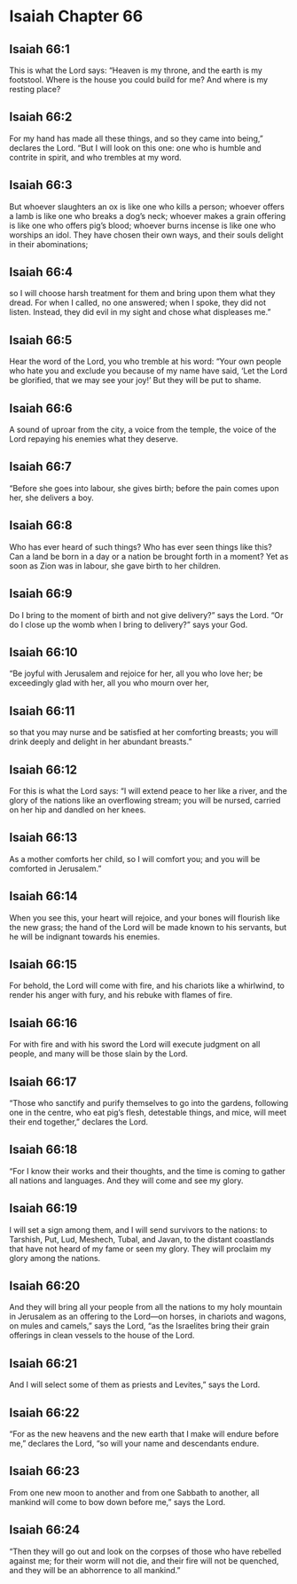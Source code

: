 # Isaiah Chapter 66

## Isaiah 66:1
This is what the Lord says: “Heaven is my throne, and the earth is my footstool. Where is the house you could build for me? And where is my resting place?

## Isaiah 66:2
For my hand has made all these things, and so they came into being,” declares the Lord. “But I will look on this one: one who is humble and contrite in spirit, and who trembles at my word.

## Isaiah 66:3
But whoever slaughters an ox is like one who kills a person; whoever offers a lamb is like one who breaks a dog’s neck; whoever makes a grain offering is like one who offers pig’s blood; whoever burns incense is like one who worships an idol. They have chosen their own ways, and their souls delight in their abominations;

## Isaiah 66:4
so I will choose harsh treatment for them and bring upon them what they dread. For when I called, no one answered; when I spoke, they did not listen. Instead, they did evil in my sight and chose what displeases me.”

## Isaiah 66:5
Hear the word of the Lord, you who tremble at his word: “Your own people who hate you and exclude you because of my name have said, ‘Let the Lord be glorified, that we may see your joy!’ But they will be put to shame.

## Isaiah 66:6
A sound of uproar from the city, a voice from the temple, the voice of the Lord repaying his enemies what they deserve.

## Isaiah 66:7
“Before she goes into labour, she gives birth; before the pain comes upon her, she delivers a boy.

## Isaiah 66:8
Who has ever heard of such things? Who has ever seen things like this? Can a land be born in a day or a nation be brought forth in a moment? Yet as soon as Zion was in labour, she gave birth to her children.

## Isaiah 66:9
Do I bring to the moment of birth and not give delivery?” says the Lord. “Or do I close up the womb when I bring to delivery?” says your God.

## Isaiah 66:10
“Be joyful with Jerusalem and rejoice for her, all you who love her; be exceedingly glad with her, all you who mourn over her,

## Isaiah 66:11
so that you may nurse and be satisfied at her comforting breasts; you will drink deeply and delight in her abundant breasts.”

## Isaiah 66:12
For this is what the Lord says: “I will extend peace to her like a river, and the glory of the nations like an overflowing stream; you will be nursed, carried on her hip and dandled on her knees.

## Isaiah 66:13
As a mother comforts her child, so I will comfort you; and you will be comforted in Jerusalem.”

## Isaiah 66:14
When you see this, your heart will rejoice, and your bones will flourish like the new grass; the hand of the Lord will be made known to his servants, but he will be indignant towards his enemies.

## Isaiah 66:15
For behold, the Lord will come with fire, and his chariots like a whirlwind, to render his anger with fury, and his rebuke with flames of fire.

## Isaiah 66:16
For with fire and with his sword the Lord will execute judgment on all people, and many will be those slain by the Lord.

## Isaiah 66:17
“Those who sanctify and purify themselves to go into the gardens, following one in the centre, who eat pig’s flesh, detestable things, and mice, will meet their end together,” declares the Lord.

## Isaiah 66:18
“For I know their works and their thoughts, and the time is coming to gather all nations and languages. And they will come and see my glory.

## Isaiah 66:19
I will set a sign among them, and I will send survivors to the nations: to Tarshish, Put, Lud, Meshech, Tubal, and Javan, to the distant coastlands that have not heard of my fame or seen my glory. They will proclaim my glory among the nations.

## Isaiah 66:20
And they will bring all your people from all the nations to my holy mountain in Jerusalem as an offering to the Lord—on horses, in chariots and wagons, on mules and camels,” says the Lord, “as the Israelites bring their grain offerings in clean vessels to the house of the Lord.

## Isaiah 66:21
And I will select some of them as priests and Levites,” says the Lord.

## Isaiah 66:22
“For as the new heavens and the new earth that I make will endure before me,” declares the Lord, “so will your name and descendants endure.

## Isaiah 66:23
From one new moon to another and from one Sabbath to another, all mankind will come to bow down before me,” says the Lord.

## Isaiah 66:24
“Then they will go out and look on the corpses of those who have rebelled against me; for their worm will not die, and their fire will not be quenched, and they will be an abhorrence to all mankind.”
